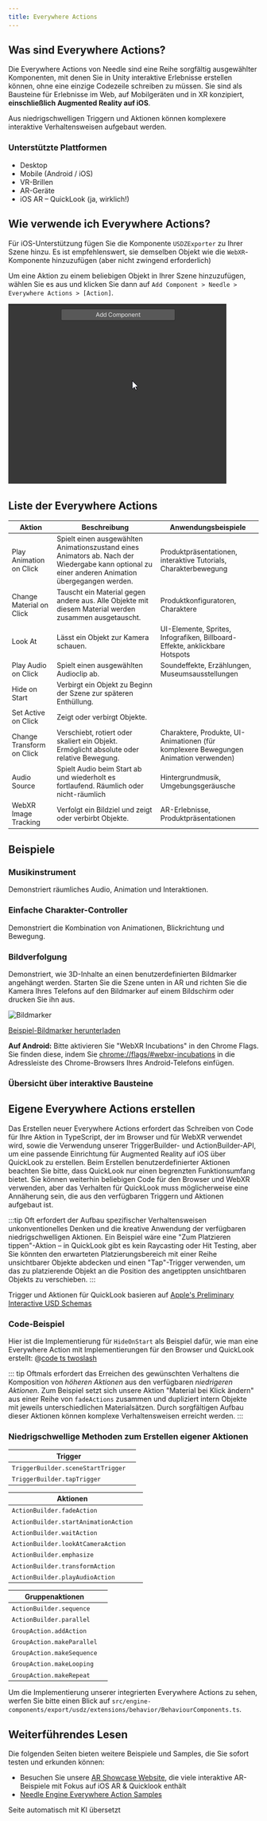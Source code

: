 ```yaml
---
title: Everywhere Actions
---
```


## Was sind Everywhere Actions?

Die Everywhere Actions von Needle sind eine Reihe sorgfältig ausgewählter Komponenten, mit denen Sie in Unity interaktive Erlebnisse erstellen können, ohne eine einzige Codezeile schreiben zu müssen.
Sie sind als Bausteine für Erlebnisse im Web, auf Mobilgeräten und in XR konzipiert, **einschließlich Augmented Reality auf iOS**.

Aus niedrigschwelligen Triggern und Aktionen können komplexere interaktive Verhaltensweisen aufgebaut werden.

### Unterstützte Plattformen
- Desktop
- Mobile (Android / iOS)
- VR-Brillen
- AR-Geräte
- iOS AR – QuickLook (ja, wirklich!)

## Wie verwende ich Everywhere Actions?

Für iOS-Unterstützung fügen Sie die Komponente `USDZExporter` zu Ihrer Szene hinzu. Es ist empfehlenswert, sie demselben Objekt wie die `WebXR`-Komponente hinzuzufügen (aber nicht zwingend erforderlich)

Um eine Aktion zu einem beliebigen Objekt in Ihrer Szene hinzuzufügen, wählen Sie es aus und klicken Sie dann auf `Add Component > Needle > Everywhere Actions > [Action]`.

![](/imgs/everywhere-actions-component-menu.gif)

## Liste der Everywhere Actions

| Aktion | Beschreibung | Anwendungsbeispiele |
| --- | --- | --- |
| Play Animation on Click | Spielt einen ausgewählten Animationszustand eines Animators ab. Nach der Wiedergabe kann optional zu einer anderen Animation übergegangen werden. | Produktpräsentationen, interaktive Tutorials, Charakterbewegung |
| Change Material on Click | Tauscht ein Material gegen andere aus. Alle Objekte mit diesem Material werden zusammen ausgetauscht. | Produktkonfiguratoren, Charaktere |
| Look At | Lässt ein Objekt zur Kamera schauen. | UI-Elemente, Sprites, Infografiken, Billboard-Effekte, anklickbare Hotspots |
| Play Audio on Click | Spielt einen ausgewählten Audioclip ab. | Soundeffekte, Erzählungen, Museumsausstellungen |
| Hide on Start | Verbirgt ein Objekt zu Beginn der Szene zur späteren Enthüllung. |
| Set Active on Click | Zeigt oder verbirgt Objekte. |  |
| Change Transform on Click | Verschiebt, rotiert oder skaliert ein Objekt. Ermöglicht absolute oder relative Bewegung. | Charaktere, Produkte, UI-Animationen (für komplexere Bewegungen Animation verwenden) |
| Audio Source | Spielt Audio beim Start ab und wiederholt es fortlaufend. Räumlich oder nicht-räumlich | Hintergrundmusik, Umgebungsgeräusche |
| WebXR Image Tracking | Verfolgt ein Bildziel und zeigt oder verbirbt Objekte. | AR-Erlebnisse, Produktpräsentationen |

## Beispiele

### Musikinstrument

Demonstriert räumliches Audio, Animation und Interaktionen.

<sample src="https://engine.needle.tools/samples-uploads/musical-instrument" />

### Einfache Charakter-Controller

Demonstriert die Kombination von Animationen, Blickrichtung und Bewegung.

<sample src="https://engine.needle.tools/samples-uploads/usdz-characters" />

### Bildverfolgung

Demonstriert, wie 3D-Inhalte an einen benutzerdefinierten Bildmarker angehängt werden. Starten Sie die Szene unten in AR und richten Sie die Kamera Ihres Telefons auf den Bildmarker auf einem Bildschirm oder drucken Sie ihn aus.

<img src="https://engine.needle.tools/samples-uploads/image-tracking/assets/needle-marker.png" alt="Bildmarker" width=300 />

<a href="https://engine.needle.tools/samples-uploads/image-tracking/assets/needle-marker.png" target="_blank">Beispiel-Bildmarker herunterladen</a>

**Auf Android:** Bitte aktivieren Sie "WebXR Incubations" in den Chrome Flags. Sie finden diese, indem Sie [chrome://flags/#webxr-incubations](chrome://flags/#webxr-incubations) in die Adressleiste des Chrome-Browsers Ihres Android-Telefons einfügen.

<sample src="https://engine.needle.tools/samples-uploads/image-tracking" />

### Übersicht über interaktive Bausteine

<sample src="https://engine.needle.tools/samples-uploads/usdz-interactivity" />

## Eigene Everywhere Actions erstellen

Das Erstellen neuer Everywhere Actions erfordert das Schreiben von Code für Ihre Aktion in TypeScript, der im Browser und für WebXR verwendet wird, sowie die Verwendung unserer TriggerBuilder- und ActionBuilder-API, um eine passende Einrichtung für Augmented Reality auf iOS über QuickLook zu erstellen. Beim Erstellen benutzerdefinierter Aktionen beachten Sie bitte, dass QuickLook nur einen begrenzten Funktionsumfang bietet. Sie können weiterhin beliebigen Code für den Browser und WebXR verwenden, aber das Verhalten für QuickLook muss möglicherweise eine Annäherung sein, die aus den verfügbaren Triggern und Aktionen aufgebaut ist.

:::tip
Oft erfordert der Aufbau spezifischer Verhaltensweisen unkonventionelles Denken und die kreative Anwendung der verfügbaren niedrigschwelligen Aktionen. Ein Beispiel wäre eine "Zum Platzieren tippen"-Aktion – in QuickLook gibt es kein Raycasting oder Hit Testing, aber Sie könnten den erwarteten Platzierungsbereich mit einer Reihe unsichtbarer Objekte abdecken und einen "Tap"-Trigger verwenden, um das zu platzierende Objekt an die Position des angetippten unsichtbaren Objekts zu verschieben.
:::

Trigger und Aktionen für QuickLook basieren auf [Apple's Preliminary Interactive USD Schemas](https://developer.apple.com/documentation/arkit/usdz_schemas_for_ar/actions_and_triggers)

### Code-Beispiel

Hier ist die Implementierung für `HideOnStart` als Beispiel dafür, wie man eine Everywhere Action mit Implementierungen für den Browser und QuickLook erstellt:
@[code ts twoslash](@code/component-everywhere-action-hideonstart.ts)

::: tip
Oftmals erfordert das Erreichen des gewünschten Verhaltens die Komposition von _höheren Aktionen_ aus den verfügbaren _niedrigeren Aktionen_. Zum Beispiel setzt sich unsere Aktion "Material bei Klick ändern" aus einer Reihe von `fadeActions` zusammen und dupliziert intern Objekte mit jeweils unterschiedlichen Materialsätzen. Durch sorgfältigen Aufbau dieser Aktionen können komplexe Verhaltensweisen erreicht werden.
:::

### Niedrigschwellige Methoden zum Erstellen eigener Aktionen

| Trigger | |
| --- | --- |
| `TriggerBuilder.sceneStartTrigger` | |
| `TriggerBuilder.tapTrigger` | |

| Aktionen | |
| --- | --- |
| `ActionBuilder.fadeAction` | |
| `ActionBuilder.startAnimationAction` | |
| `ActionBuilder.waitAction` | |
| `ActionBuilder.lookAtCameraAction` | |
| `ActionBuilder.emphasize` | |
| `ActionBuilder.transformAction` | |
| `ActionBuilder.playAudioAction` | |

|  Gruppenaktionen | |
| --- | --- |
| `ActionBuilder.sequence` | |
| `ActionBuilder.parallel` | |
| `GroupAction.addAction` | |
| `GroupAction.makeParallel` | |
| `GroupAction.makeSequence` | |
| `GroupAction.makeLooping` | |
| `GroupAction.makeRepeat` | |

Um die Implementierung unserer integrierten Everywhere Actions zu sehen, werfen Sie bitte einen Blick auf `src/engine-components/export/usdz/extensions/behavior/BehaviourComponents.ts`.

## Weiterführendes Lesen

Die folgenden Seiten bieten weitere Beispiele und Samples, die Sie sofort testen und erkunden können:

- Besuchen Sie unsere [AR Showcase Website](https://engine.needle.tools/projects/ar-showcase/), die viele interaktive AR-Beispiele mit Fokus auf iOS AR & Quicklook enthält
- [Needle Engine Everywhere Action Samples](https://engine.needle.tools/samples/?overlay=samples&tag=everywhere+actions)

Seite automatisch mit KI übersetzt